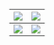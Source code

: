 


|<img align="center" src="https://github-readme-stats.vercel.app/api?username=NoManPlay&show_icons=true&include_all_commits=true&theme=buefy&hide_border=true" />|<img align="center" src="https://github-readme-stats.vercel.app/api/wakatime?username=NoManPlay&show_icons=true&range=last_year&langs_count=5&layout=compact&theme=flag-india&hide_border=true" />|
| ------------- | ------------- |
|<a href="https://nomanplay.github.io/blog"><img align="center" src="https://github-readme-stats.vercel.app/api/pin/?username=NoManPlay&repo=blog&show_owner=true&hide_border=true" /></a>|<img align="center" src="https://github-readme-stats.vercel.app/api/top-langs/?username=NoManPlay&layout=compact&theme=vue&hide_border=true" />|




